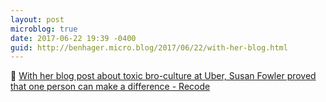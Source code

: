 ```yaml
---
layout: post
microblog: true
date: 2017-06-22 19:39 -0400
guid: http://benhager.micro.blog/2017/06/22/with-her-blog.html
---
```

📱 [With her blog post about toxic bro-culture at Uber, Susan Fowler proved that one person can make a difference - Recode](https://www.recode.net/2017/6/21/15844852/uber-toxic-bro-company-culture-susan-fowler-blog-post)
